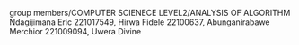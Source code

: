 group members/COMPUTER SCIENECE LEVEL2/ANALYSIS OF ALGORITHM
Ndagijimana Eric 221017549,
Hirwa Fidele 22100637,
Abunganirabawe Merchior 221009094,
Uwera Divine

